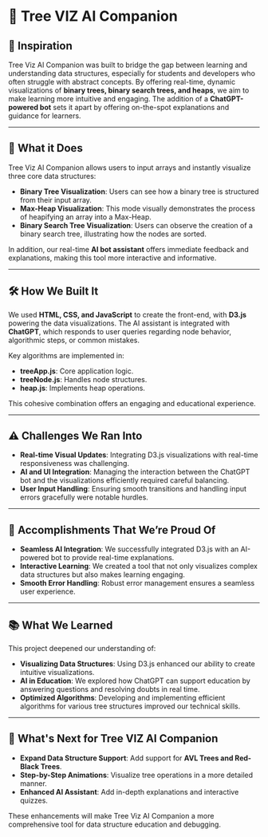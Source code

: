 # 🌳 Tree VIZ AI Companion

## 🌟 Inspiration  
Tree Viz AI Companion was built to bridge the gap between learning and understanding data structures, especially for students and developers who often struggle with abstract concepts. By offering real-time, dynamic visualizations of **binary trees, binary search trees, and heaps**, we aim to make learning more intuitive and engaging. The addition of a **ChatGPT-powered bot** sets it apart by offering on-the-spot explanations and guidance for learners.

---

## 🚀 What it Does  
Tree Viz AI Companion allows users to input arrays and instantly visualize three core data structures:

- **Binary Tree Visualization**: Users can see how a binary tree is structured from their input array.  
- **Max-Heap Visualization**: This mode visually demonstrates the process of heapifying an array into a Max-Heap.  
- **Binary Search Tree Visualization**: Users can observe the creation of a binary search tree, illustrating how the nodes are sorted.

In addition, our real-time **AI bot assistant** offers immediate feedback and explanations, making this tool more interactive and informative.

---

## 🛠️ How We Built It  
We used **HTML, CSS, and JavaScript** to create the front-end, with **D3.js** powering the data visualizations. The AI assistant is integrated with **ChatGPT**, which responds to user queries regarding node behavior, algorithmic steps, or common mistakes. 

Key algorithms are implemented in:
- **treeApp.js**: Core application logic.
- **treeNode.js**: Handles node structures.
- **heap.js**: Implements heap operations.  

This cohesive combination offers an engaging and educational experience.

---

## ⚠️ Challenges We Ran Into  
- **Real-time Visual Updates**: Integrating D3.js visualizations with real-time responsiveness was challenging.  
- **AI and UI Integration**: Managing the interaction between the ChatGPT bot and the visualizations efficiently required careful balancing.  
- **User Input Handling**: Ensuring smooth transitions and handling input errors gracefully were notable hurdles.

---

## 🏅 Accomplishments That We’re Proud Of  
- **Seamless AI Integration**: We successfully integrated D3.js with an AI-powered bot to provide real-time explanations.  
- **Interactive Learning**: We created a tool that not only visualizes complex data structures but also makes learning engaging.  
- **Smooth Error Handling**: Robust error management ensures a seamless user experience.

---

## 📚 What We Learned  
This project deepened our understanding of:
- **Visualizing Data Structures**: Using D3.js enhanced our ability to create intuitive visualizations.  
- **AI in Education**: We explored how ChatGPT can support education by answering questions and resolving doubts in real time.  
- **Optimized Algorithms**: Developing and implementing efficient algorithms for various tree structures improved our technical skills.

---

## 🔮 What's Next for Tree VIZ AI Companion  
- **Expand Data Structure Support**: Add support for **AVL Trees and Red-Black Trees**.  
- **Step-by-Step Animations**: Visualize tree operations in a more detailed manner.  
- **Enhanced AI Assistant**: Add in-depth explanations and interactive quizzes.

These enhancements will make Tree Viz AI Companion a more comprehensive tool for data structure education and debugging.


